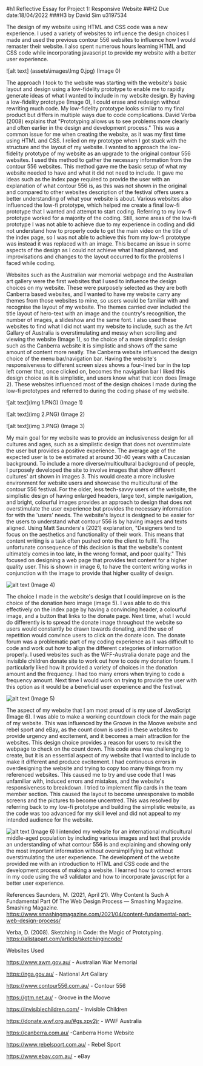 #h1 Reflective Essay for Project 1: Responsive Website 
##H2 Due date:18/04/2022
###H3 by David Sim u3197534


The design of my website using HTML and CSS code was a new experience. I used a variety of websites to influence the design choices I made and used the previous contour 556 websites to influence how I would remaster their website. I also spent numerous hours learning HTML and CSS code while incorporating javascript to provide my website with a better user experience. 

![alt text] (assets\images\Img 0.jpg)
(Image 0)

The approach I took to the website was starting with the website's basic layout and design using a low-fidelity prototype to enable me to rapidly generate ideas of what I wanted to include in my website design. By having a low-fidelity prototype (Image 0), I could erase and redesign without rewriting much code. My low-fidelity prototype looks similar to my final product but differs in multiple ways due to code complications. David Verba (2008) explains that "Prototyping allows us to see problems more clearly and often earlier in the design and development process." This was a common issue for me when creating the website, as it was my first time using HTML and CSS. I relied on my prototype when I got stuck with the structure and the layout of my website. I wanted to approach the low-fidelity prototype of my website as an upgrade to the original contour 556 websites. I used this method to gather the necessary information from the contour 556 websites. This method gave me the basic setup of what my website needed to have and what it did not need to include. It gave me ideas such as the index page required to provide the user with an explanation of what contour 556 is, as this was not shown in the original and compared to other websites description of the festival offers users a better understanding of what your website is about. Various websites also influenced the low-fi prototype, which helped me create a final low-fi prototype that I wanted and attempt to start coding. Referring to my low-fi prototype worked for a majority of the coding. Still, some areas of the low-fi prototype I was not able to achieve due to my experience in coding and did not understand how to properly code to get the main video on the title of the index page, so I was not able to achieve this from my low-fi prototype was instead it was replaced with an image. This became an issue in some aspects of the design as I could not achieve what I had planned, and improvisations and changes to the layout occurred to fix the problems I faced while coding. 

Websites such as the Australian war memorial webpage and the Australian art gallery were the first websites that I used to influence the design choices on my website. These were purposely selected as they are both Canberra based websites, and I wanted to have my website carry any themes from those websites to mine, so users would be familiar with and recognise the layout of my website. The themes carried over included the title layout of hero-text with an image and the country's recognition, the number of images, a slideshow and the same font. I also used these websites to find what I did not want my website to include, such as the Art Gallary of Australia is overstimulating and messy when scrolling and viewing the website (Image 1), so the choice of a more simplistic design such as the Canberra website it is simplistic and shows off the same amount of content more neatly. The Canberra website influenced the design choice of the menu bar/navigation bar. Having the website's responsiveness to different screen sizes shows a four-lined bar in the top left corner that, once clicked on, becomes the navigation bar I liked this design choice as it is simplistic, and users know what that icon does (Image 2). These websites influenced most of the design choices I made during the low-fi prototypes and referred to during the coding phase of my website.

![alt text](Img 1.PNG)
(Image 1)

![alt text](img 2.PNG)
 (Image 2)


![alt text](img 3.PNG)
(Image 3)

My main goal for my website was to provide an inclusiveness design for all cultures and ages, such as a simplistic design that does not overstimulate the user but provides a positive experience. The average age of the expected user is to be estimated at around 30-40 years with a Caucasian background. To include a more diverse/multicultural background of people, I purposely developed the site to involve images that show different cultures' art shown in images 3. This would create a more inclusive environment for website users and showcase the multicultural of the contour 556 festival. For the older, less tech-savvy users of the website, the simplistic design of having enlarged headers, large text, simple navigation, and bright, colourful images provides an approach to design that does not overstimulate the user experience but provides the necessary information for with the 'users' needs. The website's layout is designed to be easier for the users to understand what contour 556 is by having images and texts aligned. Using Matt Saunders's (2021) explanation, "Designers tend to focus on the aesthetics and functionality of their work. This means that content writing is a task often pushed onto the client to fulfil. The unfortunate consequence of this decision is that the website's content ultimately comes in too late, in the wrong format, and poor quality." This focused on designing a web page that provides text content for a higher quality user. This is shown in image 6, to have the content writing works in conjunction with the image to provide that higher quality of design. 


![alt text](img4.PNG)
(Image 4)



The choice I made in the website's design that I could improve on is the choice of the donation hero image (image 5). I was able to do this effectively on the index page by having a convincing header, a colourful image, and a button that links to the donate page. Next time, what I would do differently is to spread the donate image throughout the website so users would constantly be drawn towards donating, and the use of repetition would convince users to click on the donate icon. The donate forum was a problematic part of my coding experience as it was difficult to code and work out how to align the different categories of information properly. I used websites such as the WFF-Australia donate page and the invisible children donate site to work out how to code my donation forum. I particularly liked how it provided a variety of choices in the donation amount and the frequency. I had too many errors when trying to code a frequency amount. Next time I would work on trying to provide the user with this option as it would be a beneficial user experience and the festival. 


![alt text](img5.PNG)
(Image 5)

The aspect of my website that I am most proud of is my use of JavaScript (Image 6). I was able to make a working countdown clock for the main page of my website. This was influenced by the Groove in the Moove website and rebel sport and eBay, as the count down is used in these websites to provide urgency and excitement, and it becomes a main attraction for the websites. This design choice provides a reason for users to revisit the webpage to check on the count down. This code area was challenging to create, but it is an essential aspect of my website that I wanted to include to make it different and produce excitement. I had continuous errors in overdesigning the website and trying to copy too many things from my referenced websites. This caused me to try and use code that I was unfamiliar with, induced errors and mistakes, and the website's responsiveness to breakdown. I tried to implement flip cards in the team member section. This caused the layout to become unresponsive to mobile screens and the pictures to become uncentred. This was resolved by referring back to my low-fi prototype and building the simplistic website, as the code was too advanced for my skill level and did not appeal to my intended audience for the website. 

![alt text](img6.PNG)
(Image 6)
I intended my website for an international multicultural middle-aged population by including various images and text that provide an understanding of what contour 556 is and explaining and showing only the most important information without oversimplifying but without overstimulating the user experience. The development of the website provided me with an introduction to HTML and CSS code and the development process of making a website. I learned how to correct errors in my code using the w3 validator and how to incorporate javascript for a better user experience. 

References 
Saunders, M. (2021, April 21). Why Content Is Such A Fundamental Part Of The Web Design Process — Smashing Magazine. Smashing Magazine.
https://www.smashingmagazine.com/2021/04/content-fundamental-part-web-design-process/

Verba, D. (2008). Sketching in Code: the Magic of Prototyping. https://alistapart.com/article/sketchingincode/


Websites Used

https://www.awm.gov.au/  - Australian War Memorial 

https://nga.gov.au/ - National Art Gallary 

https://www.contour556.com.au/ - Contour 556

https://gtm.net.au/ - Groove in the Moove

https://invisiblechildren.com/ - Invisible Children

https://donate.wwf.org.au/#gs.xpv2jr - WWF Australia

https://canberra.com.au/ -Canberra Home Website 

https://www.rebelsport.com.au/ - Rebel Sport 

https://www.ebay.com.au/ - eBay

